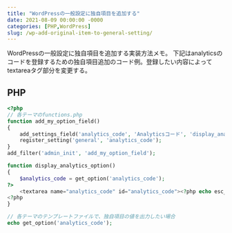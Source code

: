 ```yaml
---
title: "WordPressの一般設定に独自項目を追加する"
date: 2021-08-09 00:00:00 -0000
categories: [PHP,WordPress]
slug: /wp-add-original-item-to-general-setting/
---
```


WordPressの一般設定に独自項目を追加する実装方法メモ。
下記はanalyticsのコードを登録するための独自項目追加のコード例。登録したい内容によってtextareaタグ部分を変更する。

## PHP
```php
<?php
// 各テーマのfunctions.php
function add_my_option_field()
{
    add_settings_field('analytics_code', 'Analyticsコード', 'display_analytics_option', 'general');
    register_setting('general', 'analytics_code');
}
add_filter('admin_init', 'add_my_option_field');

function display_analytics_option()
{
    $analytics_code = get_option('analytics_code');
?>
    <textarea name="analytics_code" id="analytics_code"><?php echo esc_html($analytics_code); ?></textarea>
<?php
}

// 各テーマのテンプレートファイルで、独自項目の値を出力したい場合
echo get_option('analytics_code');

```

